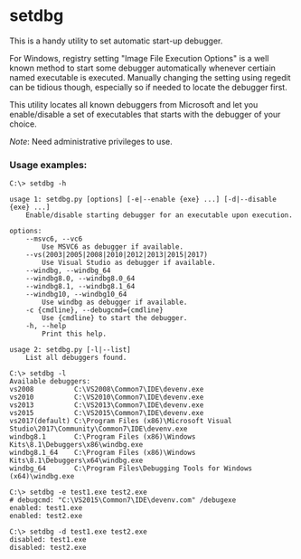 # setdbg

This is a handy utility to set automatic start-up debugger.

For Windows, registry setting "Image File Execution Options" is a well
known method to start some debugger automatically whenever certiain
named executable is executed.  Manually changing the setting using
regedit can be tidious though, especially so if needed to locate the
debugger first.

This utility locates all known debuggers from Microsoft and let you
enable/disable a set of executables that starts with the debugger of
your choice.

*Note*: Need administrative privileges to use.

### Usage examples:

```
C:\> setdbg -h

usage 1: setdbg.py [options] [-e|--enable {exe} ...] [-d|--disable {exe} ...]
    Enable/disable starting debugger for an executable upon execution.

options:
    --msvc6, --vc6
        Use MSVC6 as debugger if available.
    --vs(2003|2005|2008|2010|2012|2013|2015|2017)
        Use Visual Studio as debugger if available.
    --windbg, --windbg_64
    --windbg8.0, --windbg8.0_64
    --windbg8.1, --windbg8.1_64
    --windbg10, --windbg10_64
        Use windbg as debugger if available.
    -c {cmdline}, --debugcmd={cmdline}
        Use {cmdline} to start the debugger.
    -h, --help
        Print this help.

usage 2: setdbg.py [-l|--list]
    List all debuggers found.
```

```
C:\> setdbg -l
Available debuggers:
vs2008          C:\VS2008\Common7\IDE\devenv.exe
vs2010          C:\VS2010\Common7\IDE\devenv.exe
vs2013          C:\VS2013\Common7\IDE\devenv.exe
vs2015          C:\VS2015\Common7\IDE\devenv.exe
vs2017(default) C:\Program Files (x86)\Microsoft Visual Studio\2017\Community\Common7\IDE\devenv.exe
windbg8.1       C:\Program Files (x86)\Windows Kits\8.1\Debuggers\x86\windbg.exe
windbg8.1_64    C:\Program Files (x86)\Windows Kits\8.1\Debuggers\x64\windbg.exe
windbg_64       C:\Program Files\Debugging Tools for Windows (x64)\windbg.exe
```

```
C:\> setdbg -e test1.exe test2.exe
# debugcmd: "C:\VS2015\Common7\IDE\devenv.com" /debugexe
enabled: test1.exe
enabled: test2.exe
```

```
C:\> setdbg -d test1.exe test2.exe
disabled: test1.exe
disabled: test2.exe
```
